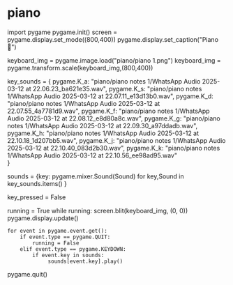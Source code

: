 # piano
import pygame
pygame.init()
screen = pygame.display.set_mode((800,400))
pygame.display.set_caption("Piano 🎹")

keyboard_img = pygame.image.load("piano/piano 1.png")
keyboard_img = pygame.transform.scale(keyboard_img,(800,400))

key_sounds = {
    pygame.K_a: "piano/piano notes 1/WhatsApp Audio 2025-03-12 at 22.06.23_ba621e35.wav",
    pygame.K_s: "piano/piano notes 1/WhatsApp Audio 2025-03-12 at 22.07.11_e13d13b0.wav",
    pygame.K_d: "piano/piano notes 1/WhatsApp Audio 2025-03-12 at 22.07.55_4a7781d9.wav",
    pygame.K_f: "piano/piano notes 1/WhatsApp Audio 2025-03-12 at 22.08.12_e8d80a8c.wav",
    pygame.K_g: "piano/piano notes 1/WhatsApp Audio 2025-03-12 at 22.09.30_a97ddadb.wav",
    pygame.K_h: "piano/piano notes 1/WhatsApp Audio 2025-03-12 at 22.10.18_1d207bb5.wav",
    pygame.K_j: "piano/piano notes 1/WhatsApp Audio 2025-03-12 at 22.10.40_083d2b30.wav",
    pygame.K_k: "piano/piano notes 1/WhatsApp Audio 2025-03-12 at 22.10.56_ee98ad95.wav"   
}
 
sounds = {key: pygame.mixer.Sound(Sound) for key,Sound in key_sounds.items() }

key_pressed = False

running = True
while running:
    screen.blit(keyboard_img, (0, 0))
    pygame.display.update()
            
    for event in pygame.event.get():
        if event.type == pygame.QUIT:
            running = False
        elif event.type == pygame.KEYDOWN:
            if event.key in sounds:
                 sounds[event.key].play()
pygame.quit()                
